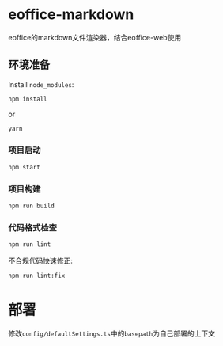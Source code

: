 # eoffice-markdown
eoffice的markdown文件渲染器，结合eoffice-web使用

## 环境准备

Install `node_modules`:

```bash
npm install
```

or

```bash
yarn
```

### 项目启动

```bash
npm start
```

### 项目构建

```bash
npm run build
```

### 代码格式检查

```bash
npm run lint
```

不合规代码快速修正:

```bash
npm run lint:fix
```

# 部署
修改`config/defaultSettings.ts`中的`basepath`为自己部署的上下文
